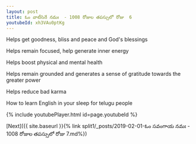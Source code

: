```yaml
---
layout: post
title: ఓం వాటీసినే నమః  - 1008 రోజుల తపస్సులో రోజు  6
youtubeId: xh3VAu0ptKg
---
```

 
 
Helps get goodness, bliss and peace and God's blessings
 
Helps remain focused, help generate inner energy 
 
Helps boost physical and mental health 
 
Helps remain grounded and generates a sense of gratitude towards the greater power 
 
Helps reduce bad karma
 
How to learn English in your sleep for telugu people
 
 
 
 


{% include youtubePlayer.html id=page.youtubeId %}
 
[Next]({{ site.baseurl }}{% link split1/_posts/2019-02-01-ఓం సవంగాయ నమః  - 1008 రోజుల తపస్సులో రోజు  7.md%})
 
